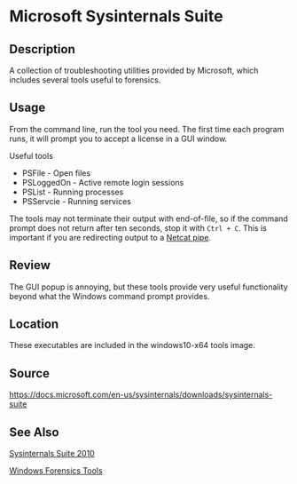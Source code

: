 # Microsoft Sysinternals Suite

## Description
A collection of troubleshooting utilities provided by Microsoft, which includes 
several tools useful to forensics.


## Usage
From the command line, run the tool you need.  The first time each program 
runs, it will prompt you to accept a license in a GUI window.

Useful tools
* PSFile - Open files
* PSLoggedOn - Active remote login sessions
* PSList - Running processes
* PSServcie - Running services

The tools may not terminate their output with end-of-file, so if the command 
prompt does not return after ten seconds, stop it with `Ctrl + C`.  This is 
important if you are redirecting output to a [Netcat pipe](../linux/netcat.md).


## Review
The GUI popup is annoying, but these tools provide very useful functionality 
beyond what the Windows command prompt provides.


## Location
These executables are included in the windows10-x64 tools image.


## Source
https://docs.microsoft.com/en-us/sysinternals/downloads/sysinternals-suite


## See Also
[Sysinternals Suite 2010](sysinternals-2010.md)


[Windows Forensics Tools](windows.md)
